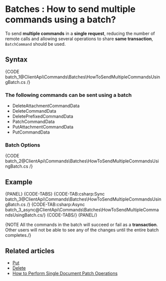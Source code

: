 # Batches : How to send multiple commands using a batch?

To send **multiple commands** in a **single request**, reducing the number of remote calls and allowing several operations to share **same transaction**, `BatchCommand` should be used.

## Syntax

{CODE batch_1@ClientApi\Commands\Batches\HowToSendMultipleCommandsUsingBatch.cs /}

### The following commands can be sent using a batch

* DeleteAttachmentCommandData
* DeleteCommandData
* DeletePrefixedCommandData
* PatchCommandData
* PutAttachmentCommandData
* PutCommandData

### Batch Options

{CODE batch_2@ClientApi\Commands\Batches\HowToSendMultipleCommandsUsingBatch.cs /}


## Example

{PANEL}
{CODE-TABS}
{CODE-TAB:csharp:Sync batch_3@ClientApi\Commands\Batches\HowToSendMultipleCommandsUsingBatch.cs /}
{CODE-TAB:csharp:Async batch_3_async@ClientApi\Commands\Batches\HowToSendMultipleCommandsUsingBatch.cs/}
{CODE-TABS/}
{PANEL/}

{NOTE All the commands in the batch will succeed or fail as a **transaction**. Other users will not be able to see any of the changes until the entire batch completes./}

## Related articles

- [Put](../../../client-api/commands/documents/put)   
- [Delete](../../../client-api/commands/documents/delete)   
- [How to Perform Single Document Patch Operations](../../../client-api/operations/patching/single-document)   

